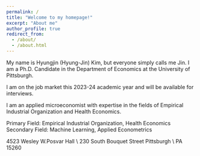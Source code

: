 ```yaml
---
permalink: /
title: "Welcome to my homepage!"
excerpt: "About me"
author_profile: true
redirect_from: 
  - /about/
  - /about.html
---
```



My name is Hyungjin (Hyung-Jin) Kim, but everyone simply calls me Jin. I am a Ph.D. Candidate in the Department of Economics at the University of Pittsburgh. 

I am on the job market this 2023-24 academic year and will be available for interviews.

I am an applied microeconomist with expertise in the fields of Empirical Industrial Organization and Health Economics.


Primary Field: Empirical Industrial Organization, Health Economics
Secondary Field: Machine Learning, Applied Econometrics


4523 Wesley W.Posvar Hall \\
230 South Bouquet Street Pittsburgh \\
PA 15260
